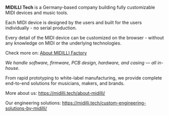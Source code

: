 **MIDILLI Tech** is a Germany-based company building fully customizable MIDI devices and music tools.

Each MIDI device is designed by the users and built for the users individually - no serial production.

Every detail of the MIDI device can be customized on the browser - without any knowledge on MIDI or the underlying technologies.

Check more on: [About MIDILLI Factory](https://midilli.tech/about-midilli/about-midilli-factory/)

_We handle software, firmware, PCB design, hardware, and casing — all in-house._

From rapid prototyping to white-label manufacturing, we provide complete end-to-end solutions for musicians, makers, and brands.

More about us: https://midilli.tech/about-midilli/

Our engineering solutions: https://midilli.tech/custom-engineering-solutions-by-midilli/
